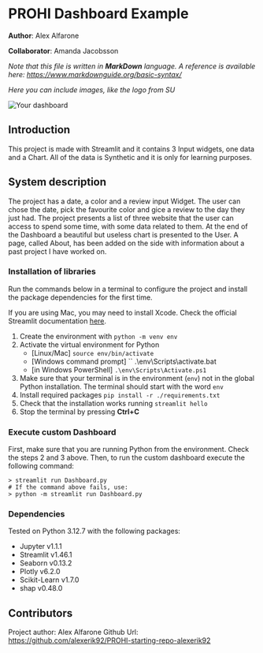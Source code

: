# PROHI Dashboard Example

**Author**: Alex Alfarone
<!-- As main author, do not write anything in the line below.
The collaborator will edit the line below in GitHub -->
**Collaborator**: Amanda Jacobsson

_Note that this file is written in **MarkDown** language. A reference is available here: <https://www.markdownguide.org/basic-syntax/>_

_Here you can include images, like the logo from SU_

![Your dashboard](./assets/project-logo.jpg)

## Introduction

This project is made with Streamlit and it contains 3 Input widgets, one data and a Chart. 
All of the data is Synthetic and it is only for learning purposes.

## System description
The project has a date, a color and a review input Widget. 
The user can chose the date, pick the favourite color and gice a review to the day they just had. 
The project presents a list of three website that the user can access to spend some time, with some data related to them. At the end of the Dashboard a beautiful but useless chart is presented to the User.
A page, called About, has been added on the side with information about a past project I have worked on.

### Installation of libraries

Run the commands below in a terminal to configure the project and install the package dependencies for the first time.

If you are using Mac, you may need to install Xcode. Check the official Streamlit documentation [here](https://docs.streamlit.io/get-started/installation/command-line#prerequisites).

1. Create the environment with `python -m venv env`
2. Activate the virtual environment for Python
   - [Linux/Mac] `source env/bin/activate` 
   - [Windows command prompt] `` .\env\Scripts\activate.bat
   - [in Windows PowerShell] `.\env\Scripts\Activate.ps1`
3. Make sure that your terminal is in the environment (`env`) not in the global Python installation. The terminal should start with the word `env`
4. Install required packages `pip install -r ./requirements.txt`
5. Check that the installation works running `streamlit hello`
6. Stop the terminal by pressing **Ctrl+C**

### Execute custom Dashboard

First, make sure that you are running Python from the environment. Check the steps 2 and 3 above. Then, to run the custom dashboard execute the following command:

```
> streamlit run Dashboard.py
# If the command above fails, use:
> python -m streamlit run Dashboard.py
```

### Dependencies

Tested on Python 3.12.7 with the following packages:
  - Jupyter v1.1.1
  - Streamlit v1.46.1
  - Seaborn v0.13.2
  - Plotly v6.2.0
  - Scikit-Learn v1.7.0
  - shap v0.48.0

## Contributors

Project author: Alex Alfarone
Github Url: https://github.com/alexerik92/PROHI-starting-repo-alexerik92
